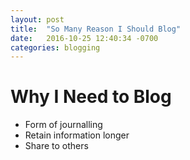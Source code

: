 ```yaml
---
layout: post
title:  "So Many Reason I Should Blog"
date:   2016-10-25 12:40:34 -0700
categories: blogging
---
```


# Why I Need to Blog
* Form of journalling
* Retain information longer
* Share to others
